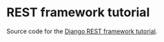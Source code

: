 # REST framework tutorial

Source code for the [Django REST framework tutorial][tut].

[tut]: https://github.com/tomchristie/django-rest-framework/blob/master/docs/tutorial/1-serialization.md